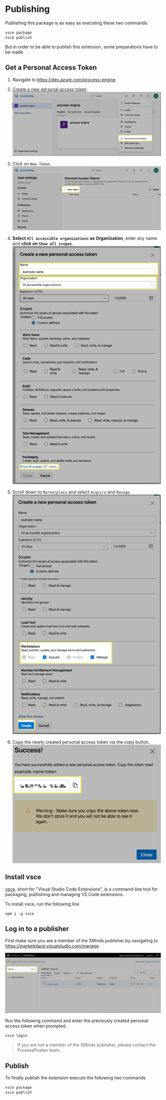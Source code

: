 # Publishing

Publishing this package is as easy as executing these two commands:

```
vsce package
vsce publish
```

But in order to be able to publish this extension, some preparations have to be made.

## Get a Personal Access Token

1. Navigate to https://dev.azure.com/process-engine

1. [Create a new personal access token](https://dev.azure.com/process-engine/_usersSettings/tokens)
![](assets/1_Azure-Menu-PAT.png)

1. Click on `New Token`.
![](assets/2_Azure-PAT-NewToken.png)

1. **Select `All accessible organizations` as Organization**, enter any name and **click on `Show all scopes`**.
![](assets/3_PAT-NewToken-Main.png)

1. Scroll down to `Marketplace` and select `Acquire` and `Manage`.
![](assets/4_PAT-NewToken-Scopes.png)

1. Copy the newly created personal access token via the copy button.
![](assets/5_PAT-NewToken-CopyToken.png)

## Install vsce

[vsce](https://github.com/microsoft/vscode-vsce), short for "Visual Studio Code Extensions", is a command-line tool for packaging, publishing and managing VS Code extensions.

To install vsce, run the following line
```
npm i -g vsce
```

## Log in to a publisher

First make sure you are a member of the 5Minds publisher by navigating to https://marketplace.visualstudio.com/manage.

![](assets/6_Azure-ManagePublisher.png)

Run the following command and enter the previously created personal access token when prompted.

```
vsce login
```

> If you are not a member of the 5Minds publisher, please contact the ProzessPiraten team.

## Publish

To finally publish the extension execute the following two commands

```
vsce package
vsce publish
```
